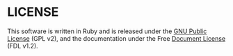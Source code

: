 # LICENSE

This software is written in Ruby and is released under the [GNU Public License](http://www.gnu.org/licenses/gpl-2.0.html) (GPL v2), and the documentation under the Free [Document License](http://www.gnu.org/licenses/old-licenses/fdl-1.2.html) (FDL v1.2).

